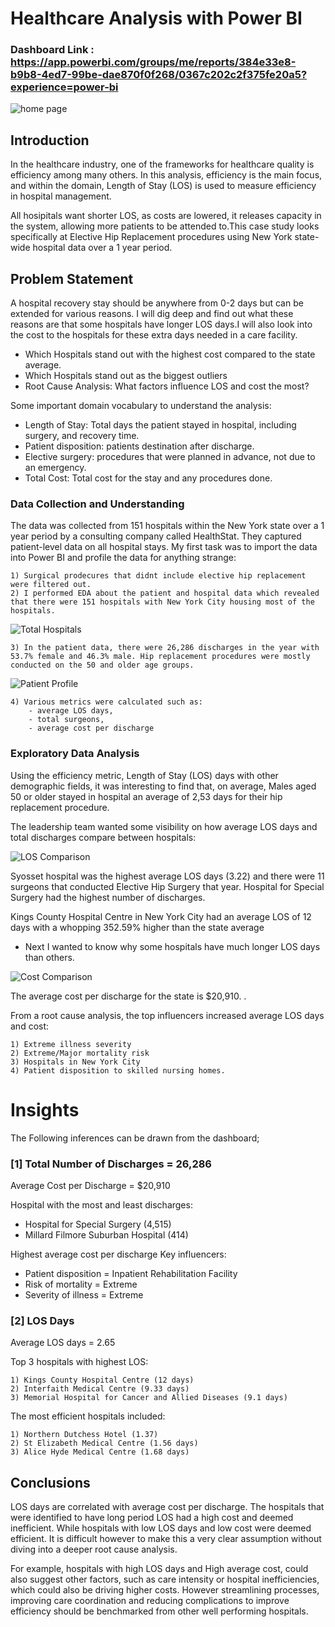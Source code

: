 # Healthcare Analysis with Power BI

### Dashboard Link : https://app.powerbi.com/groups/me/reports/384e33e8-b9b8-4ed7-99be-dae870f0f268/0367c202c2f375fe20a5?experience=power-bi



 
![home page](https://github.com/user-attachments/assets/8174f4a3-9c05-48da-a1da-282976f1a6bb)


## Introduction

In the healthcare industry, one of the frameworks for healthcare quality is efficiency among many others. In this analysis, efficiency is the main focus, and within the domain, Length of Stay (LOS) is used to measure efficiency in hospital management. 

All hosipitals want shorter LOS, as costs are lowered, it releases capacity in the system, allowing more patients to be attended to.This case study looks specifically at Elective Hip Replacement procedures using New York state-wide hospital data over a 1 year period.

## Problem Statement


A hospital recovery stay should be anywhere from 0-2 days but can be extended for various reasons. I will dig deep and find out what these reasons are that some hospitals have longer LOS days.I will also look into the cost to the hospitals for these extra days needed in a care facility.

- Which Hospitals stand out with the highest cost compared to the state average.
- Which Hospitals stand out as the biggest outliers
- Root Cause Analysis: What factors influence LOS and cost the most?


Some important domain vocabulary to understand the analysis:

- Length of Stay: Total days the patient stayed in hospital, including surgery, and recovery time.
- Patient disposition: patients destination after discharge.
- Elective surgery: procedures that were planned in advance, not due to an emergency.
- Total Cost: Total cost for the stay and any procedures done.



### Data Collection and Understanding

The data was collected from 151 hospitals within the New York state over a 1 year period by a consulting company called HealthStat. They captured patient-level data on all hospital stays. My first task was to import the data into Power BI and profile the data for anything strange:

    1) Surgical prodecures that didnt include elective hip replacement were filtered out. 
    2) I performed EDA about the patient and hospital data which revealed that there were 151 hospitals with New York City housing most of the hospitals.

![Total Hospitals](https://github.com/user-attachments/assets/0b95dfac-0715-4a56-82e5-9dabc5bccada) 

    3) In the patient data, there were 26,286 discharges in the year with 53.7% female and 46.3% male. Hip replacement procedures were mostly conducted on the 50 and older age groups.

![Patient Profile](https://github.com/user-attachments/assets/e71388b1-4a1d-44b5-974e-c6dc00cfa5b0)

    4) Various metrics were calculated such as:
        - average LOS days,
        - total surgeons,
        - average cost per discharge 

### Exploratory Data Analysis

Using the efficiency metric, Length of Stay (LOS) days with other demographic fields, it was interesting to find that, on average, Males aged 50 or older stayed in hospital an average of 2,53 days for their hip replacement procedure.   

The leadership team wanted some visibility on how average LOS days and total discharges compare between hospitals:

![LOS Comparison](https://github.com/user-attachments/assets/bdcf55aa-de24-40ee-982f-88defbe729bd)

Syosset hospital was the highest average LOS days (3.22) and there were 11 surgeons that conducted Elective Hip Surgery that year. Hospital for Special Surgery had the highest number of discharges.

Kings County Hospital Centre in New York City had an average LOS of 12 days with a whopping 352.59%  higher than the state average

 - Next I wanted to know why some hospitals have much longer LOS days than others.


![Cost Comparison](https://github.com/user-attachments/assets/16f8baf2-255b-4efe-8283-3288b32d5973)

The average cost per discharge for the state is $20,910. 
.

From a root cause analysis, the top influencers increased average LOS days and cost:

    1) Extreme illness severity
    2) Extreme/Major mortality risk
    3) Hospitals in New York City
    4) Patient disposition to skilled nursing homes.




 


# Insights


The Following inferences can be drawn from the dashboard;

### [1] Total Number of Discharges = 26,286

   Average Cost per Discharge = $20,910

   Hospital with the most and least discharges:

   - Hospital for Special Surgery (4,515)
   - Millard Filmore Suburban Hospital (414)

   Highest average cost per discharge Key influencers:

   - Patient disposition = Inpatient Rehabilitation Facility
   - Risk of mortality = Extreme
   - Severity of illness = Extreme
           
### [2] LOS Days

Average LOS days = 2.65

Top 3 hospitals with highest LOS:

    1) Kings County Hospital Centre (12 days)
    2) Interfaith Medical Centre (9.33 days)
    3) Memorial Hospital for Cancer and Allied Diseases (9.1 days)


The most efficient hospitals included:

    1) Northern Dutchess Hotel (1.37)
    2) St Elizabeth Medical Centre (1.56 days)
    3) Alice Hyde Medical Centre (1.68 days)

## Conclusions

LOS days are correlated with average cost per discharge. The hospitals that were identified to have long period LOS had a high cost and deemed inefficient. While hospitals with low LOS days and low cost were deemed efficient. It is difficult however to make this a very clear assumption without diving into a deeper root cause analysis. 

For example, hospitals with high LOS days and High average cost, could also suggest other factors, such as care intensity or hospital inefficiencies, which could also be driving higher costs. However streamlining processes, improving care coordination and reducing complications to improve efficiency should be benchmarked from other well performing hospitals.

